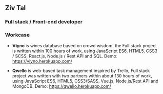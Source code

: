 ## Ziv Tal
### Full stack / Front-end developer

### Workcase
- **Viyno** is wines database based on crowd wisdom, the Full stack project is written within 100 hours of work, using JavaScript ES6, HTML5, CSS3 / SCSS, React.js, Node.js / Rest API and SQL.
Demo: https://viyno.herokuapp.com/ 

- **Qwello** is web-based task management inspired by Trello, Full stack project was written with two partners within about 130 hours of work, using JavaScript ES6, HTML5, CSS3/SASS, Vue.js, Node.js/Rest API and MongoDB.
Demo: https://qwello.herokuapp.com/ 

